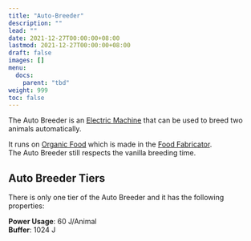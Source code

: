 ```yaml
---
title: "Auto-Breeder"
description: ""
lead: ""
date: 2021-12-27T00:00:00+08:00
lastmod: 2021-12-27T00:00:00+08:00
draft: false
images: []
menu: 
  docs:
    parent: "tbd"
weight: 999
toc: false
---
```


The Auto Breeder is an [Electric Machine](/docs/slimefun/electric-machines) that can be used to breed two animals automatically.

It runs on [Organic Food](/docs/slimefun/miscellaneous-items) which is made in the [Food Fabricator](/docs/slimefun/food-fabricator).  
The Auto Breeder still respects the vanilla breeding time.

## Auto Breeder Tiers

There is only one tier of the Auto Breeder and it has the following properties:  

**Power Usage**: 60 J/Animal  
**Buffer**: 1024 J
